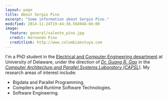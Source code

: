 ```yaml
---
layout: page
title: About Sergio Pino
excerpt: "Some information about Sergio Pino."
modified: 2014-11-24T19:44:38.564948-04:00
image:
  feature: general/salento_pino.jpg
  credit: Hernando Pino
  creditlink: http://www.colombiaestuya.com
---
```


I'm a PhD student in the [Electrical and Computer Engineering department](http://www.ece.udel.edu) at University of Delaware, under the direction of [*Dr. Guang R. Gao*](http://www.ece.udel.edu/research/by-faculty.Guang.Gao.html) in the [*Computer Architecture and Parallel Systems Laboratory (CAPSL)*](http://www.capsl.udel.edu). My research areas of interest include:

- Bigdata and Parallel Programming.
- Compilers and Runtime Software Technologies.
- Software Engineering.

